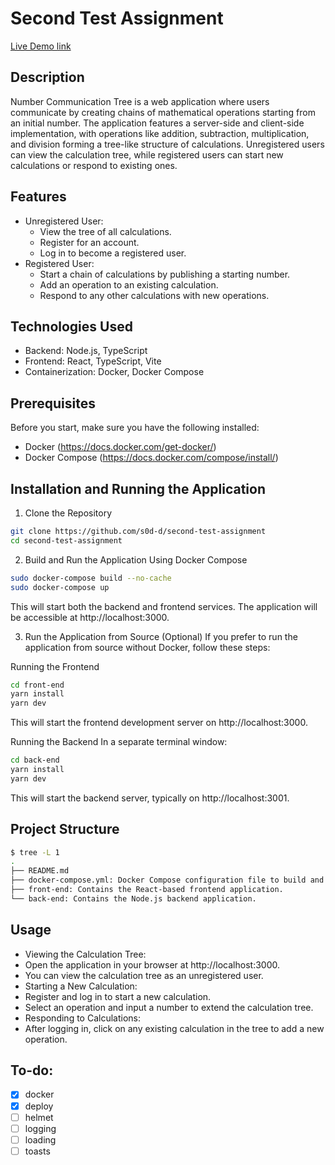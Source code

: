 # Second Test Assignment

[Live Demo link](https://ellty.senseoutdoors.store)

## Description

Number Communication Tree is a web application where users communicate by creating chains of mathematical operations starting from an initial number. The application features a server-side and client-side implementation, with operations like addition, subtraction, multiplication, and division forming a tree-like structure of calculations. Unregistered users can view the calculation tree, while registered users can start new calculations or respond to existing ones.

## Features

- Unregistered User:
  - View the tree of all calculations.
  - Register for an account.
  - Log in to become a registered user.
- Registered User:
  - Start a chain of calculations by publishing a starting number.
  - Add an operation to an existing calculation.
  - Respond to any other calculations with new operations.

## Technologies Used

- Backend: Node.js, TypeScript
- Frontend: React, TypeScript, Vite
- Containerization: Docker, Docker Compose

## Prerequisites

Before you start, make sure you have the following installed:

- Docker (https://docs.docker.com/get-docker/)
- Docker Compose (https://docs.docker.com/compose/install/)

## Installation and Running the Application

1. Clone the Repository

```bash
git clone https://github.com/s0d-d/second-test-assignment
cd second-test-assignment
```

2. Build and Run the Application Using Docker Compose

```bash
sudo docker-compose build --no-cache
sudo docker-compose up
```

This will start both the backend and frontend services. The application will be accessible at http://localhost:3000.

3. Run the Application from Source (Optional)
   If you prefer to run the application from source without Docker, follow these steps:

Running the Frontend

```bash
cd front-end
yarn install
yarn dev
```

This will start the frontend development server on http://localhost:3000.

Running the Backend
In a separate terminal window:

```bash
cd back-end
yarn install
yarn dev
```

This will start the backend server, typically on http://localhost:3001.

## Project Structure

```bash
$ tree -L 1
.
├── README.md
├── docker-compose.yml: Docker Compose configuration file to build and run the application.
├── front-end: Contains the React-based frontend application.
└── back-end: Contains the Node.js backend application.
```

## Usage

- Viewing the Calculation Tree:
- Open the application in your browser at http://localhost:3000.
- You can view the calculation tree as an unregistered user.
- Starting a New Calculation:
- Register and log in to start a new calculation.
- Select an operation and input a number to extend the calculation tree.
- Responding to Calculations:
- After logging in, click on any existing calculation in the tree to add a new operation.

## To-do:

- [x] docker
- [x] deploy
- [ ] helmet
- [ ] logging
- [ ] loading
- [ ] toasts
